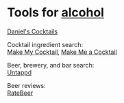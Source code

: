 
# Tools for [alcohol](https://adequate.life/alcohol/)

[Daniel's Cocktails](https://www.cocktailsdrinkrecipes.com/cocktail-lists/a-z-cocktail-list.html)

Cocktail ingredient search:  
[Make My Cocktail](https://www.makemycocktail.com/),
[Make Me a Cocktail](https://makemeacocktail.com/)

Beer, brewery, and bar search:  
[Untappd](https://untappd.com/)

Beer reviews:  
[RateBeer](https://www.ratebeer.com/)
